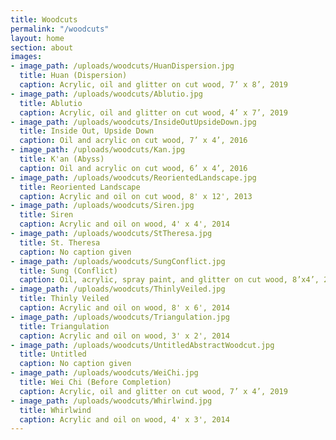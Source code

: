 ```yaml
---
title: Woodcuts
permalink: "/woodcuts"
layout: home
section: about
images:
- image_path: /uploads/woodcuts/HuanDispersion.jpg
  title: Huan (Dispersion)
  caption: Acrylic, oil and glitter on cut wood, 7’ x 8’, 2019
- image_path: /uploads/woodcuts/Ablutio.jpg
  title: Ablutio
  caption: Acrylic, oil and glitter on cut wood, 4’ x 7’, 2019
- image_path: /uploads/woodcuts/InsideOutUpsideDown.jpg
  title: Inside Out, Upside Down
  caption: Oil and acrylic on cut wood, 7’ x 4’, 2016
- image_path: /uploads/woodcuts/Kan.jpg
  title: K'an (Abyss)
  caption: Oil and acrylic on cut wood, 6’ x 4’, 2016
- image_path: /uploads/woodcuts/ReorientedLandscape.jpg
  title: Reoriented Landscape
  caption: Acrylic and oil on cut wood, 8' x 12', 2013
- image_path: /uploads/woodcuts/Siren.jpg
  title: Siren
  caption: Acrylic and oil on wood, 4' x 4', 2014
- image_path: /uploads/woodcuts/StTheresa.jpg
  title: St. Theresa
  caption: No caption given
- image_path: /uploads/woodcuts/SungConflict.jpg
  title: Sung (Conflict)
  caption: Oil, acrylic, spray paint, and glitter on cut wood, 8’x4’, 2017-18
- image_path: /uploads/woodcuts/ThinlyVeiled.jpg
  title: Thinly Veiled
  caption: Acrylic and oil on wood, 8' x 6', 2014
- image_path: /uploads/woodcuts/Triangulation.jpg
  title: Triangulation
  caption: Acrylic and oil on wood, 3' x 2', 2014
- image_path: /uploads/woodcuts/UntitledAbstractWoodcut.jpg
  title: Untitled
  caption: No caption given
- image_path: /uploads/woodcuts/WeiChi.jpg
  title: Wei Chi (Before Completion)
  caption: Acrylic, oil and glitter on cut wood, 7’ x 4’, 2019
- image_path: /uploads/woodcuts/Whirlwind.jpg
  title: Whirlwind
  caption: Acrylic and oil on wood, 4' x 3', 2014
---
```


